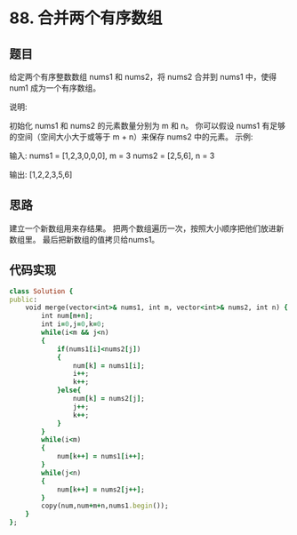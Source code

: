 # 88. 合并两个有序数组
## 题目
给定两个有序整数数组 nums1 和 nums2，将 nums2 合并到 nums1 中，使得 num1 成为一个有序数组。

说明:

初始化 nums1 和 nums2 的元素数量分别为 m 和 n。
你可以假设 nums1 有足够的空间（空间大小大于或等于 m + n）来保存 nums2 中的元素。
示例:

输入:
nums1 = [1,2,3,0,0,0], m = 3
nums2 = [2,5,6],       n = 3

输出: [1,2,2,3,5,6]
## 思路
建立一个新数组用来存结果。
把两个数组遍历一次，按照大小顺序把他们放进新数组里。
最后把新数组的值拷贝给nums1。
## 代码实现
```ruby
class Solution {
public:
    void merge(vector<int>& nums1, int m, vector<int>& nums2, int n) {
        int num[m+n];
        int i=0,j=0,k=0;
        while(i<m && j<n)
        {
            if(nums1[i]<nums2[j])
            {
                num[k] = nums1[i];
                i++;
                k++;
            }else{
                num[k] = nums2[j];
                j++;
                k++;
            }            
        }
        while(i<m)
        {
            num[k++] = nums1[i++];            
        }
        while(j<n)
        {
            num[k++] = nums2[j++];
        }
        copy(num,num+m+n,nums1.begin());
    }
};
```
